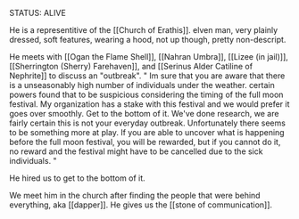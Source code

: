 STATUS: ALIVE

He is a representitive of the [[Church of Erathis]]. elven man, very plainly dressed, soft features, wearing a hood, not up though, pretty non-descript. 


He meets with [[Ogan the Flame Shell]], [[Nahran Umbra]], [[Lizee (in jail)]], [[Sherrington (Sherry) Farehaven]], and [[Serinus Alder Catiline of Nephrite]] to discuss an "outbreak".
" Im sure that you are aware that there is a unseasonably high number of individuals under the weather. certain powers found that to be suspicious considering the timing of the full moon festival. My organization has a stake with this festival and we would prefer it goes over smoothly. Get to the bottom of it. We've done research, we are fairly certain this is not your everyday outbreak. Unfortunately there seems to be something more at play. If you are able to uncover what is happening before the full moon festival, you will be rewarded, but if you cannot do it, no reward and the festival might have to be cancelled due to the sick individuals. "

He hired us to get to the bottom of it.

We meet him in the church after finding the people that were behind everything, aka [[dapper]]. He gives us the [[stone of communication]]. 